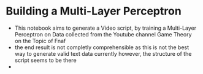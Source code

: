# Building a Multi-Layer Perceptron

- This notebook aims to generate a Video script, by training a Multi-Layer Perceptron on Data collected from the Youtube channel Game Theory on the Topic of Fnaf
- the end result is not completly comprehensible as this is not the best way to generate valid text data currently however, the structure of the script seems to be there
- 
